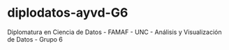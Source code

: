 # diplodatos-ayvd-G6
Diplomatura en Ciencia de Datos - FAMAF - UNC - Análisis y Visualización de Datos - Grupo 6

